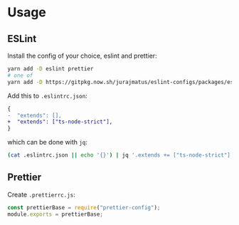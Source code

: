 # Usage

## ESLint

Install the config of your choice, eslint and prettier:

```bash
yarn add -D eslint prettier
# one of
yarn add -D https://gitpkg.now.sh/jurajmatus/eslint-configs/packages/eslint-config-ts-node-strict
```

Add this to `.eslintrc.json`:

```diff
{
-  "extends": [],
+  "extends": ["ts-node-strict"],
}
```

which can be done with `jq`:

```bash
(cat .eslintrc.json || echo '{}') | jq '.extends += ["ts-node-strict"]'
```

## Prettier

Create `.prettierrc.js`:

```js
const prettierBase = require("prettier-config");
module.exports = prettierBase;
```
